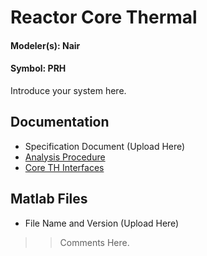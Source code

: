 # Reactor Core Thermal #
#### Modeler(s): Nair ####
#### Symbol: PRH ####

Introduce your system here.




## Documentation ##
  * Specification Document (Upload Here)
  * [Analysis Procedure](http://code.google.com/p/panther/downloads/detail?name=Core%20Thermal%20Analysis%20for%20AP1000%20Nuclear%20Plant.docx&can=2&q=)
  * [Core TH Interfaces](http://code.google.com/p/panther/downloads/detail?name=CoreTH.pptx&can=2&q=)


## Matlab Files ##
  * File Name and Version (Upload Here)
> > Comments Here.